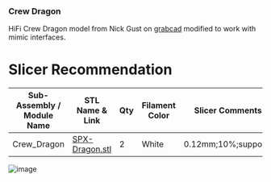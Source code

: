 ### Crew Dragon
HiFi Crew Dragon model from Nick Gust on [grabcad](https://grabcad.com/library/spacex-crew-capsule-dragon-1) modified to work with mimic interfaces. 

# Slicer Recommendation 

|  **Sub-Assembly / Module Name** | **STL Name & Link** | **Qty** | **Filament Color** | **Slicer Comments** | **Approx Print Time [h:mm]** | **Approx Filament Used [g]** | **Approx Filament Used [m]** |
| ---- | --- | --- | --- | --- | --- | --- | --- |
| Crew_Dragon | [SPX-Dragon.stl](https://github.com/ISS-Mimic/Mimic/blob/main/3D_Printing/Visiting_Vehicles/Crew_Dragon/SPX-Dragon.stl) | 2 | White | 0.12mm;10%;supports | 5:07 | 28.5 | 9.6 |
![image](https://user-images.githubusercontent.com/58833710/200060347-ad9a4654-68b2-41bd-9168-6ce4adf5275a.png)
